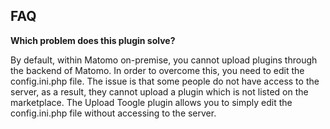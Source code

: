 ## FAQ

__Which problem does this plugin solve?__

By default, within Matomo on-premise, you cannot upload plugins through the backend of Matomo. In order to overcome this, you need to edit the config.ini.php file. The issue is that some people do not have access to the server, as a result, they cannot upload a plugin which is not listed on the marketplace. The Upload Toogle plugin allows you to simply edit the config.ini.php file without accessing to the server.
